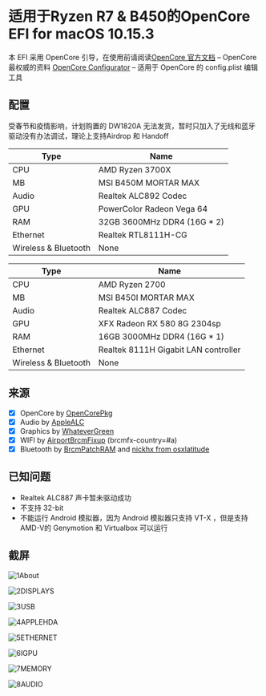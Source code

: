 # 适用于Ryzen R7 &amp; B450的OpenCore EFI for macOS 10.15.3

本 EFI 采用 OpenCore 引导，在使用前请阅读[OpenCore 官方文档](https://github.com/acidanthera/OpenCorePkg/blob/master/Docs/Configuration.pdf) – OpenCore 最权威的资料
[OpenCore Configurator](https://mackie100projects.altervista.org/opencore-configurator/) – 适用于 OpenCore 的 config.plist 编辑工具

## 配置

受春节和疫情影响，计划购置的 DW1820A 无法发货，暂时只加入了无线和蓝牙驱动没有办法调试，理论上支持Airdrop 和 Handoff

| Type                 | Name                        |
| -------------------- | --------------------------- |
| CPU                  | AMD Ryzen 3700X             |
| MB                   | MSI B450M MORTAR MAX        |
| Audio                | Realtek ALC892 Codec        |
| GPU                  | PowerColor Radeon Vega 64   |
| RAM                  | 32GB 3600MHz DDR4 (16G * 2) |
| Ethernet             | Realtek RTL8111H-CG         |
| Wireless & Bluetooth | None                        |


| Type                 | Name                                 |
| -------------------- | ------------------------------------ |
| CPU                  | AMD Ryzen 2700                       |
| MB                   | MSI B450I MORTAR MAX                 |
| Audio                | Realtek ALC887 Codec                 |
| GPU                  | XFX Radeon RX 580 8G 2304sp          |
| RAM                  | 16GB 3000MHz DDR4 (16G * 1)          |
| Ethernet             | Realtek 8111H Gigabit LAN controller |
| Wireless & Bluetooth | None                                 |

## 来源

- [x] OpenCore by [OpenCorePkg](https://github.com/acidanthera/OpenCorePkg/releases)
- [x] Audio by [AppleALC](https://github.com/acidanthera/AppleALC) 
- [x] Graphics by [WhateverGreen](https://github.com/acidanthera/WhateverGreen)
- [x] WIFI by [AirportBrcmFixup](https://github.com/acidanthera/AirportBrcmFixup) (brcmfx-country=#a)
- [x] Bluetooth by [BrcmPatchRAM](https://github.com/RehabMan/OS-X-BrcmPatchRAM) and [nickhx from osxlatitude](https://osxlatitude.com/forums/topic/11540-dw1820a-the-general-troubleshooting-thread/page/10/)

## 已知问题

- Realtek ALC887 声卡暂未驱动成功
- 不支持 32-bit
- 不能运行 Android 模拟器，因为 Android 模拟器只支持 VT-X ，但是支持AMD-V的 Genymotion 和 Virtualbox 可以运行

## 截屏

![1About](ScreenShot/1About.png)

![2DISPLAYS](ScreenShot/2Displays.png)

![3USB](ScreenShot/3USB.png)

![4APPLEHDA](ScreenShot/4AppleHDA.png)

![5ETHERNET](ScreenShot/5Ethernet.png)

![6IGPU](ScreenShot/6IGPU.png)

![7MEMORY](ScreenShot/7Memory.png)

![8AUDIO](ScreenShot/8Audio.png)
